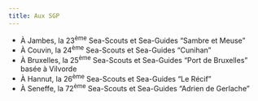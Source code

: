 ```yaml
---
title: Aux SGP
---
```

- À Jambes, la 23<sup>ème</sup> Sea-Scouts et Sea-Guides “Sambre et Meuse”
- À Couvin, la 24<sup>ème</sup> Sea-Scouts et Sea-Guides “Cunihan”
- À Bruxelles, la 25<sup>ème</sup> Sea-Scouts et Sea-Guides “Port de Bruxelles” basée à Vilvorde
- À Hannut, la 26<sup>ème</sup> Sea-Scouts et Sea-Guides “Le Récif”
- À Seneffe, la 72<sup>ème</sup> Sea-Scouts et Sea-Guides “Adrien de Gerlache”

